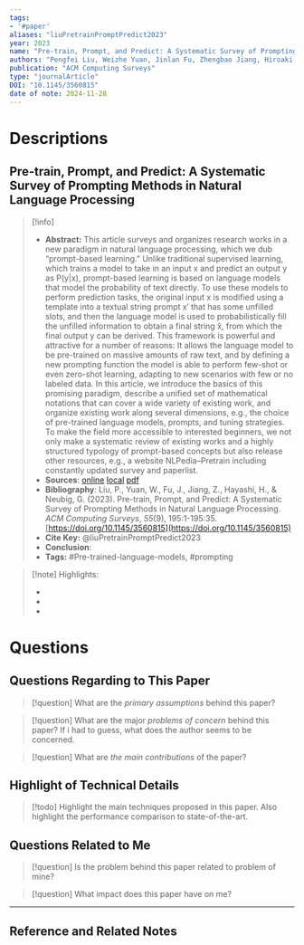 ```yaml
---
tags:
- '#paper'
aliases: "liuPretrainPromptPredict2023"
year: 2023
name: "Pre-train, Prompt, and Predict: A Systematic Survey of Prompting Methods in Natural Language Processing"
authors: "Pengfei Liu, Weizhe Yuan, Jinlan Fu, Zhengbao Jiang, Hiroaki Hayashi, Graham Neubig"
publication: "ACM Computing Surveys"
type: "journalArticle"
DOI: "10.1145/3560815"
date of note: 2024-11-28 
---
```

# Descriptions

## Pre-train, Prompt, and Predict: A Systematic Survey of Prompting Methods in Natural Language Processing 
> [!info] 
> - **Abstract:** This article surveys and organizes research works in a new paradigm in natural language processing, which we dub “prompt-based learning.” Unlike traditional supervised learning, which trains a model to take in an input x and predict an output y as P(y|x), prompt-based learning is based on language models that model the probability of text directly. To use these models to perform prediction tasks, the original input x is modified using a template into a textual string prompt x′ that has some unfilled slots, and then the language model is used to probabilistically fill the unfilled information to obtain a final string x̂, from which the final output y can be derived. This framework is powerful and attractive for a number of reasons: It allows the language model to be pre-trained on massive amounts of raw text, and by defining a new prompting function the model is able to perform few-shot or even zero-shot learning, adapting to new scenarios with few or no labeled data. In this article, we introduce the basics of this promising paradigm, describe a unified set of mathematical notations that can cover a wide variety of existing work, and organize existing work along several dimensions, e.g., the choice of pre-trained language models, prompts, and tuning strategies. To make the field more accessible to interested beginners, we not only make a systematic review of existing works and a highly structured typology of prompt-based concepts but also release other resources, e.g., a website NLPedia–Pretrain including constantly updated survey and paperlist. 
> - **Sources**: [online](http://zotero.org/users/13492210/items/R36KBWET) [local](zotero://select/library/items/R36KBWET) [pdf](file:////home/lukexie/Documents/Papers/storage/4BFX4XL2/Liu%20et%20al.%20-%202023%20-%20Pre-train,%20Prompt,%20and%20Predict%20A%20Systematic%20Surve.pdf) 
> - **Bibliography**: Liu, P., Yuan, W., Fu, J., Jiang, Z., Hayashi, H., & Neubig, G. (2023). Pre-train, Prompt, and Predict: A Systematic Survey of Prompting Methods in Natural Language Processing. _ACM Computing Surveys_, _55_(9), 195:1-195:35. [https://doi.org/10.1145/3560815](https://doi.org/10.1145/3560815)
> - **Cite Key:** @liuPretrainPromptPredict2023
> - **Conclusion**:
> - **Tags:** #Pre-trained-language-models, #prompting


>[!note] Highlights:
>
>-
>-
>-



# Questions
## Questions Regarding to This Paper


>[!question] 
>What are the *primary assumptions* behind this paper?



>[!question]
>What are the major *problems of concern* behind this paper? If i had to guess, what does the author seems to be concerned. 




>[!question]
>What are *the main contributions* of the paper?



## Highlight of Technical Details


>[!todo]
>Highlight the main techniques proposed in this paper. Also highlight the performance comparison to state-of-the-art.



## Questions Related to Me


> [!question] 
> Is the problem behind this paper related to problem of mine?



> [!question] 
> What impact does this paper have on me?




----

## Reference and Related Notes